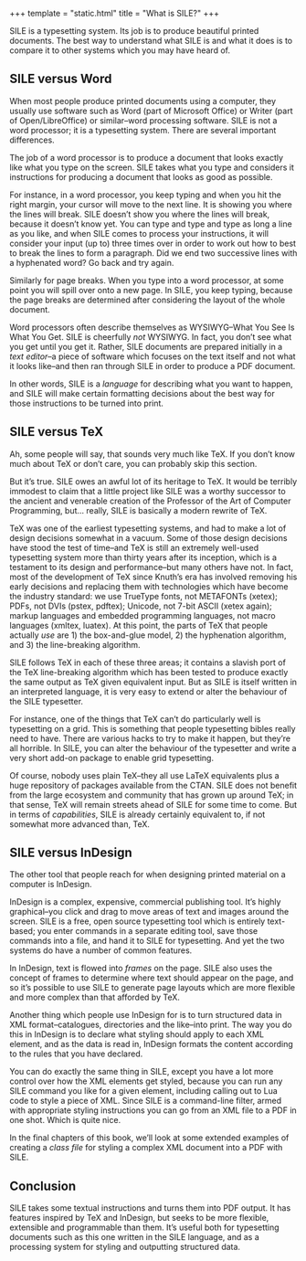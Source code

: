 +++
template = "static.html"
title = "What is SILE?"
+++

SILE is a typesetting system. 
Its job is to produce beautiful printed documents. 
The best way to understand what SILE is and what it does is to compare it to other systems which you may have heard of.

## SILE versus Word

When most people produce printed documents using a computer, they usually use software such as Word (part of Microsoft Office) or Writer (part of Open/LibreOffice) or similar–word processing software. 
SILE is not a word processor; it is a typesetting system. 
There are several important differences.

The job of a word processor is to produce a document that looks exactly like what you type on the screen. 
SILE takes what you type and considers it instructions for producing a document that looks as good as possible.

For instance, in a word processor, you keep typing and when you hit the right margin, your cursor will move to the next line. 
It is showing you where the lines will break. SILE doesn’t show you where the lines will break, because it doesn’t know yet. 
You can type and type and type as long a line as you like, and when SILE comes to process your instructions, it will consider your input (up to) three times over in order to work out how to best to break the lines to form a paragraph.
Did we end two successive lines with a hyphenated word? Go back and try again.

Similarly for page breaks. 
When you type into a word processor, at some point you will spill over onto a new page. 
In SILE, you keep typing, because the page breaks are determined after considering the layout of the whole document.

Word processors often describe themselves as WYSIWYG–What You See Is What You Get. 
SILE is cheerfully *not* WYSIWYG. 
In fact, you don’t see what you get until you get it. 
Rather, SILE documents are prepared initially in a *text editor*–a piece of software which focuses on the text itself and not what it looks like–and then ran through SILE in order to produce a PDF document.

In other words, SILE is a *language* for describing what you want to happen, and SILE will make certain formatting decisions about the best way for those instructions to be turned into print.

## SILE versus TeX

Ah, some people will say, that sounds very much like TeX. 
If you don’t know much about TeX or don’t care, you can probably skip this section.

But it’s true. 
SILE owes an awful lot of its heritage to TeX. 
It would be terribly immodest to claim that a little project like SILE was a worthy successor to the ancient and venerable creation of the Professor of the Art of Computer Programming, but… really, SILE is basically a modern rewrite of TeX.

TeX was one of the earliest typesetting systems, and had to make a lot of design decisions somewhat in a vacuum. 
Some of those design decisions have stood the test of time–and TeX is still an extremely well-used typesetting system more than thirty years after its inception, which is a testament to its design and performance–but many others have not. 
In fact, most of the development of TeX since Knuth’s era has involved removing his early decisions and replacing them with technologies which have become the industry standard: 
we use TrueType fonts, not METAFONTs (xetex); 
PDFs, not DVIs (pstex, pdftex); 
Unicode, not 7-bit ASCII (xetex again); 
markup languages and embedded programming languages, not macro languages (xmltex, luatex).
At this point, the parts of TeX that people actually _use_ are 1) the box-and-glue model, 2) the hyphenation algorithm, and 3) the line-breaking algorithm.

SILE follows TeX in each of these three areas; it contains a slavish port of the TeX line-breaking algorithm which has been tested to produce exactly the same output as TeX given equivalent input. 
But as SILE is itself written in an interpreted language, it is very easy to extend or alter the behaviour of the SILE typesetter.

For instance, one of the things that TeX can’t do particularly well is typesetting on a grid. 
This is something that people typesetting bibles really need to have. 
There are various hacks to try to make it happen, but they’re all horrible. 
In SILE, you can alter the behaviour of the typesetter and write a very short add-on package to enable grid typesetting.

Of course, nobody uses plain TeX–they all use LaTeX equivalents plus a huge repository of packages available from the CTAN. 
SILE does not benefit from the large ecosystem and community that has grown up around TeX; in that sense, TeX will remain streets ahead of SILE for some time to come. 
But in terms of *capabilities*, SILE is already certainly equivalent to, if not somewhat more advanced than, TeX.

## SILE versus InDesign

The other tool that people reach for when designing printed material on a computer is InDesign.

InDesign is a complex, expensive, commercial publishing tool. 
It’s highly graphical–you click and drag to move areas of text and images around the screen. 
SILE is a free, open source typesetting tool which is entirely text-based; you enter commands in a separate editing tool, save those commands into a file, and hand it to SILE for typesetting. 
And yet the two systems do have a number of common features.

In InDesign, text is flowed into *frames* on the page. 
SILE also uses the concept of frames to determine where text should appear on the page, and so it’s possible to use SILE to generate page layouts which are more flexible and more complex than that afforded by TeX.

Another thing which people use InDesign for is to turn structured data in XML format–catalogues, directories and the like–into print. 
The way you do this in InDesign is to declare what styling should apply to each XML element, and as the data is read in, InDesign formats the content according to the rules that you have declared.

You can do exactly the same thing in SILE, except you have a lot more control over how the XML elements get styled, because you can run any SILE command you like for a given element, including calling out to Lua code to style a piece of XML. 
Since SILE is a command-line filter, armed with appropriate styling instructions you can go from an XML file to a PDF in one shot. 
Which is quite nice.

In the final chapters of this book, we’ll look at some extended examples of creating a *class file* for styling a complex XML document into a PDF with SILE.

## Conclusion

SILE takes some textual instructions and turns them into PDF output. 
It has features inspired by TeX and InDesign, but seeks to be more flexible, extensible and programmable than them. 
It’s useful both for typesetting documents such as this one written in the SILE language, and as a processing system for styling and outputting structured data.

